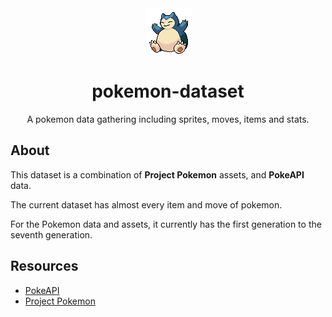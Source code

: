 <div align="center">
   <img src=".github/snorlax.gif" width="auto"/>
</div>

<div align="center">
   <h1>pokemon-dataset</h1>
   <p>A pokemon data gathering including sprites, moves, items and stats.</p>
</div>

## About

This dataset is a combination of **Project Pokemon** assets, and **PokeAPI** data.

The current dataset has almost every item and move of pokemon.

For the Pokemon data and assets, it currently has the first generation to the seventh generation.

## Resources

- [PokeAPI](https://pokeapi.co/)
- [Project Pokemon](https://projectpokemon.org/)

